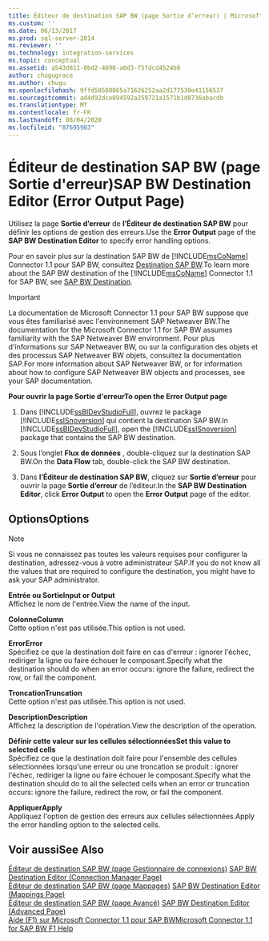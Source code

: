 ```yaml
---
title: Éditeur de destination SAP BW (page Sortie d’erreur) | Microsoft Docs
ms.custom: ''
ms.date: 06/13/2017
ms.prod: sql-server-2014
ms.reviewer: ''
ms.technology: integration-services
ms.topic: conceptual
ms.assetid: a543d811-0bd2-4890-a0d3-f5fdcd4524b8
author: chugugrace
ms.author: chugu
ms.openlocfilehash: 9ffd58580865a71626252aa2d177530e41156537
ms.sourcegitcommit: ad4d92dce894592a259721a1571b1d8736abacdb
ms.translationtype: MT
ms.contentlocale: fr-FR
ms.lasthandoff: 08/04/2020
ms.locfileid: "87695903"
---
```

# <a name="sap-bw-destination-editor-error-output-page"></a><span data-ttu-id="48add-102">Éditeur de destination SAP BW (page Sortie d'erreur)</span><span class="sxs-lookup"><span data-stu-id="48add-102">SAP BW Destination Editor (Error Output Page)</span></span>
  <span data-ttu-id="48add-103">Utilisez la page **Sortie d’erreur** de **l’Éditeur de destination SAP BW** pour définir les options de gestion des erreurs.</span><span class="sxs-lookup"><span data-stu-id="48add-103">Use the **Error Output** page of the **SAP BW Destination Editor** to specify error handling options.</span></span>  
  
 <span data-ttu-id="48add-104">Pour en savoir plus sur la destination SAP BW de [!INCLUDE[msCoName](../../includes/msconame-md.md)] Connector 1.1 pour SAP BW, consultez [Destination SAP BW](sap-bw-destination.md).</span><span class="sxs-lookup"><span data-stu-id="48add-104">To learn more about the SAP BW destination of the [!INCLUDE[msCoName](../../includes/msconame-md.md)] Connector 1.1 for SAP BW, see [SAP BW Destination](sap-bw-destination.md).</span></span>  
  
> [!IMPORTANT]  
>  <span data-ttu-id="48add-105">La documentation de Microsoft Connector 1.1 pour SAP BW suppose que vous êtes familiarisé avec l'environnement SAP Netweaver BW.</span><span class="sxs-lookup"><span data-stu-id="48add-105">The documentation for the Microsoft Connector 1.1 for SAP BW assumes familiarity with the SAP Netweaver BW environment.</span></span> <span data-ttu-id="48add-106">Pour plus d'informations sur SAP Netweaver BW, ou sur la configuration des objets et des processus SAP Netweaver BW objets, consultez la documentation SAP.</span><span class="sxs-lookup"><span data-stu-id="48add-106">For more information about SAP Netweaver BW, or for information about how to configure SAP Netweaver BW objects and processes, see your SAP documentation.</span></span>  
  
 <span data-ttu-id="48add-107">**Pour ouvrir la page Sortie d'erreur**</span><span class="sxs-lookup"><span data-stu-id="48add-107">**To open the Error Output page**</span></span>  
  
1.  <span data-ttu-id="48add-108">Dans [!INCLUDE[ssBIDevStudioFull](../../includes/ssbidevstudiofull-md.md)], ouvrez le package [!INCLUDE[ssISnoversion](../../includes/ssisnoversion-md.md)] qui contient la destination SAP BW.</span><span class="sxs-lookup"><span data-stu-id="48add-108">In [!INCLUDE[ssBIDevStudioFull](../../includes/ssbidevstudiofull-md.md)], open the [!INCLUDE[ssISnoversion](../../includes/ssisnoversion-md.md)] package that contains the SAP BW destination.</span></span>  
  
2.  <span data-ttu-id="48add-109">Sous l’onglet **Flux de données** , double-cliquez sur la destination SAP BW.</span><span class="sxs-lookup"><span data-stu-id="48add-109">On the **Data Flow** tab, double-click the SAP BW destination.</span></span>  
  
3.  <span data-ttu-id="48add-110">Dans **l’Éditeur de destination SAP BW**, cliquez sur **Sortie d’erreur** pour ouvrir la page **Sortie d’erreur** de l’éditeur.</span><span class="sxs-lookup"><span data-stu-id="48add-110">In the **SAP BW Destination Editor**, click **Error Output** to open the **Error Output** page of the editor.</span></span>  
  
## <a name="options"></a><span data-ttu-id="48add-111">Options</span><span class="sxs-lookup"><span data-stu-id="48add-111">Options</span></span>  
  
> [!NOTE]  
>  <span data-ttu-id="48add-112">Si vous ne connaissez pas toutes les valeurs requises pour configurer la destination, adressez-vous à votre administrateur SAP.</span><span class="sxs-lookup"><span data-stu-id="48add-112">If you do not know all the values that are required to configure the destination, you might have to ask your SAP administrator.</span></span>  
  
 <span data-ttu-id="48add-113">**Entrée ou Sortie**</span><span class="sxs-lookup"><span data-stu-id="48add-113">**Input or Output**</span></span>  
 <span data-ttu-id="48add-114">Affichez le nom de l'entrée.</span><span class="sxs-lookup"><span data-stu-id="48add-114">View the name of the input.</span></span>  
  
 <span data-ttu-id="48add-115">**Colonne**</span><span class="sxs-lookup"><span data-stu-id="48add-115">**Column**</span></span>  
 <span data-ttu-id="48add-116">Cette option n'est pas utilisée.</span><span class="sxs-lookup"><span data-stu-id="48add-116">This option is not used.</span></span>  
  
 <span data-ttu-id="48add-117">**Error**</span><span class="sxs-lookup"><span data-stu-id="48add-117">**Error**</span></span>  
 <span data-ttu-id="48add-118">Spécifiez ce que la destination doit faire en cas d'erreur : ignorer l'échec, rediriger la ligne ou faire échouer le composant.</span><span class="sxs-lookup"><span data-stu-id="48add-118">Specify what the destination should do when an error occurs: ignore the failure, redirect the row, or fail the component.</span></span>  
  
 <span data-ttu-id="48add-119">**Troncation**</span><span class="sxs-lookup"><span data-stu-id="48add-119">**Truncation**</span></span>  
 <span data-ttu-id="48add-120">Cette option n'est pas utilisée.</span><span class="sxs-lookup"><span data-stu-id="48add-120">This option is not used.</span></span>  
  
 <span data-ttu-id="48add-121">**Description**</span><span class="sxs-lookup"><span data-stu-id="48add-121">**Description**</span></span>  
 <span data-ttu-id="48add-122">Affichez la description de l'opération.</span><span class="sxs-lookup"><span data-stu-id="48add-122">View the description of the operation.</span></span>  
  
 <span data-ttu-id="48add-123">**Définir cette valeur sur les cellules sélectionnées**</span><span class="sxs-lookup"><span data-stu-id="48add-123">**Set this value to selected cells**</span></span>  
 <span data-ttu-id="48add-124">Spécifiez ce que la destination doit faire pour l'ensemble des cellules sélectionnées lorsqu'une erreur ou une troncation se produit : ignorer l'échec, rediriger la ligne ou faire échouer le composant.</span><span class="sxs-lookup"><span data-stu-id="48add-124">Specify what the destination should do to all the selected cells when an error or truncation occurs: ignore the failure, redirect the row, or fail the component.</span></span>  
  
 <span data-ttu-id="48add-125">**Appliquer**</span><span class="sxs-lookup"><span data-stu-id="48add-125">**Apply**</span></span>  
 <span data-ttu-id="48add-126">Appliquez l'option de gestion des erreurs aux cellules sélectionnées.</span><span class="sxs-lookup"><span data-stu-id="48add-126">Apply the error handling option to the selected cells.</span></span>  
  
## <a name="see-also"></a><span data-ttu-id="48add-127">Voir aussi</span><span class="sxs-lookup"><span data-stu-id="48add-127">See Also</span></span>  
 <span data-ttu-id="48add-128">[Éditeur de destination SAP BW &#40;page Gestionnaire de connexions&#41;](sap-bw-destination-editor-connection-manager-page.md) </span><span class="sxs-lookup"><span data-stu-id="48add-128">[SAP BW Destination Editor &#40;Connection Manager Page&#41;](sap-bw-destination-editor-connection-manager-page.md) </span></span>  
 <span data-ttu-id="48add-129">[Éditeur de destination SAP BW &#40;page Mappages&#41;](sap-bw-destination-editor-mappings-page.md) </span><span class="sxs-lookup"><span data-stu-id="48add-129">[SAP BW Destination Editor &#40;Mappings Page&#41;](sap-bw-destination-editor-mappings-page.md) </span></span>  
 <span data-ttu-id="48add-130">[Éditeur de destination SAP BW &#40;page Avancé&#41;](sap-bw-destination-editor-advanced-page.md) </span><span class="sxs-lookup"><span data-stu-id="48add-130">[SAP BW Destination Editor &#40;Advanced Page&#41;](sap-bw-destination-editor-advanced-page.md) </span></span>  
 [<span data-ttu-id="48add-131">Aide (F1) sur Microsoft Connector 1.1 pour SAP BW</span><span class="sxs-lookup"><span data-stu-id="48add-131">Microsoft Connector 1.1 for SAP BW F1 Help</span></span>](../microsoft-connector-for-sap-bw-f1-help.md)  
  
  
